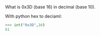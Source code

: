 What is 0x3D (base 16) in decimal (base 10).

With python hex to deciaml:

```python
>>> int("0x3D",16)
61
```
